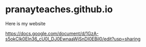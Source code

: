 # pranayteaches.github.io
Here is my website

https://docs.google.com/document/d/1GzA-s5okClk0EIn36_cU0I_DJ0EwnaaWjSnDI0EBil0/edit?usp=sharing
